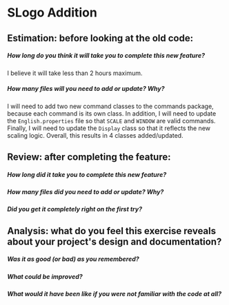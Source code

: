 SLogo Addition
=================

## Estimation: before looking at the old code:

##### How long do you think it will take you to complete this new feature?
I believe it will take less than 2 hours maximum.

##### How many files will you need to add or update? Why?
I will need to add two new command classes to the commands package, because each command is its own class. In addition, I will need to update the `English.properties` file so that `SCALE` and `WINDOW` are valid commands. Finally, I will need to update the `Display` class so that it reflects the new scaling logic. Overall, this results in 4 classes added/updated.

## Review: after completing the feature:


##### How long did it take you to complete this new feature?



##### How many files did you need to add or update? Why?



##### Did you get it completely right on the first try?


## Analysis: what do you feel this exercise reveals about your project's design and documentation?


##### Was it as good (or bad) as you remembered?




##### What could be improved?





##### What would it have been like if you were not familiar with the code at all?
